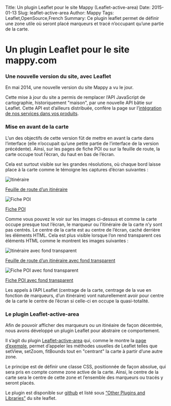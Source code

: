 Title: Un plugin Leaflet pour le site Mappy (Leaflet-active-area)
Date: 2015-01-13
Slug: leaflet-active-area
Author: Mappy
Tags: Leaflet,OpenSource,French
Summary: Ce plugin leaflet permet de définir une zone utile où seront placé marqueurs et tracé n’occupant qu’une partie de la carte.

# Un plugin Leaflet pour le site mappy.com

### Une nouvelle version du site, avec Leaflet

En mai 2014, une nouvelle version du site Mappy a vu le jour.

Cette mise à jour du site a permis de remplacer l’API JavaScript de cartographie, historiquement "maison", par une nouvelle API bâtie sur Leaflet.
Cette API est d’ailleurs distribuée, confère la page sur l’[intégration de nos services dans vos produits](http://corporate.mappy.com/faq/integrez-mappy/).

### Mise en avant de la carte

L’un des objectifs de cette version fût de mettre en avant la carte dans l’interface (elle n’occupait qu’une petite partie de l’interface de la version précédente). Ainsi, sur les pages de fiche POI ou sur la feuille de route, la carte occupe tout l’écran, du haut en bas de l’écran.

Cela est surtout visible sur les grandes résolutions, où chaque bord laisse place à la carte comme le témoigne les captures d’écran suivantes :

![Itinéraire](images/leaflet-active-area/iti.png)

   [Feuille de route d’un itinéraire](http://fr.mappy.com/itineraire/Paris%2075001%20-%2075116/Vincennes%2094300?opt.vehicle=midcar&opt.cost=time&opt.notoll=0&opt.infotraffic=0&opt.gascost=1.558&opt.gas=petrol&opt.compensation=0&routeidx=0)

![Fiche POI](images/leaflet-active-area/poi.png)

   [Fiche POI](http://fr.mappy.com/poi/51f0bde784aebbc34d4a0cc7)

Comme vous pouvez le voir sur les images ci-dessus et comme la carte occupe presque tout l’écran, le marqueur ou l’itinéraire de la carte n’y sont pas centrés. Le centre de la carte est au centre de l’écran, caché derrière les éléments HTML.
Cela est plus visible lorsque l’on rend transparent ces éléments HTML comme le montrent les images suivantes :

![Itinéraire avec fond transparent](images/leaflet-active-area/iti-transparent.png)

   [Feuille de route d’un itinéraire avec fond transparent](http://fr.mappy.com/itineraire/Paris%2075001%20-%2075116/Vincennes%2094300?opt.vehicle=midcar&opt.cost=time&opt.notoll=0&opt.infotraffic=0&opt.gascost=1.558&opt.gas=petrol&opt.compensation=0&routeidx=0)

![Fiche POI avec fond transparent](images/leaflet-active-area/poi-transparent.png)

   [Fiche POI avec fond transparent](http://fr.mappy.com/poi/51f0bde784aebbc34d4a0cc7)

Les appels à l’API Leaflet (centrage de la carte, centrage de la vue en fonction de marqueurs, d’un itinéraire) vont naturellement avoir pour centre de la carte le centre de l’écran si celle-ci en occupe la quasi-totalité.


### Le plugin Leaflet-active-area

Afin de pouvoir afficher des marqueurs ou un itinéaire de façon décentrée, nous avons développé un plugin Leaflet pour abstraire ce comportement.

Il s’agit du plugin [Leaflet-active-area](https://github.com/Mappy/Leaflet-active-area) qui, comme le montre la [page d’exemple](http://techblog.mappy.com/Leaflet-active-area/examples/index.html), permet d’appeler les méthodes usuelles de Leaflet telles que setView, setZoom, fitBounds tout en "centrant" la carte à partir d’une autre zone.

Le principe est de définir une classe CSS, positionnée de façon absolue, qui sera pris en compte comme zone active de la carte. Ainsi, le centre de la carte sera le centre de cette zone et l’ensemble des marqueurs ou tracés y seront placés.

Le plugin est disponible sur [github](https://github.com/Mappy/Leaflet-active-area) et listé sous [“Other Plugins and Libraries”](http://leafletjs.com/plugins.html#other-plugins-and-libraries) du site leaflet.


